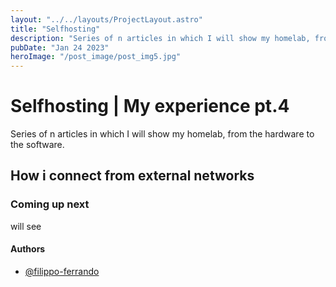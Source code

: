```yaml
---
layout: "../../layouts/ProjectLayout.astro"
title: "Selfhosting"
description: "Series of n articles in which I will show my homelab, from the hardware to the software."
pubDate: "Jan 24 2023"
heroImage: "/post_image/post_img5.jpg"
---
```

# Selfhosting | My experience pt.4

Series of n articles in which I will show my homelab, from the hardware to the software.

## How i connect from external networks


### Coming up next

will see

#### Authors

- [@filippo-ferrando](https://www.github.com/filippo-ferrando)